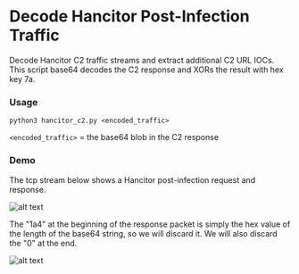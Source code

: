 # Decode Hancitor Post-Infection Traffic
Decode Hancitor C2 traffic streams and extract additional C2 URL IOCs. This script base64 decodes the C2 response and XORs the result with hex key 7a. 

### Usage
```python3 hancitor_c2.py <encoded_traffic>``` <br/>

`<encoded_traffic>` = the base64 blob in the C2 response

### Demo
The tcp stream below shows a Hancitor post-infection request and response. 

![alt text](./screenshots/hancitor_demo_stream.png)

The "1a4" at the beginning of the response packet is simply the hex value of the length of the base64 string, so we will discard it. We will also discard the "0" at the end. 

![alt text](./screenshots/hancitor_script_demo.png)
